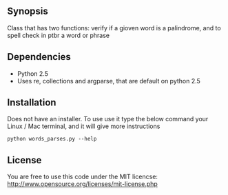 ## Synopsis

Class that has two functions: verify if a gioven word is a palindrome, and to spell check in ptbr a word or phrase

## Dependencies

- Python 2.5
- Uses re, collections and argparse, that are default on python 2.5

## Installation

Does not have an installer. 
To use use it type the below command your Linux / Mac terminal, and it will give more instructions
```unix
python words_parses.py --help
```

## License

You are free to use this code under the MIT licencse: 
http://www.opensource.org/licenses/mit-license.php
